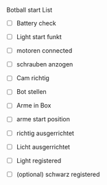 Botball start List

- [ ] Battery check

- [ ] Light start funkt

- [ ] motoren connected

- [ ] schrauben anzogen

- [ ] Cam richtig

- [ ] Bot stellen

- [ ] Arme in Box

- [ ] arme start position

- [ ] richtig ausgerrichtet

- [ ] Licht ausgerrichtet

- [ ] Light registered

- [ ] (optional) schwarz registered






